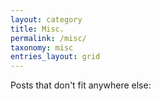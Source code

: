 ```yaml
---
layout: category
title: Misc.
permalink: /misc/
taxonomy: misc
entries_layout: grid
---
```


Posts that don't fit anywhere else:

